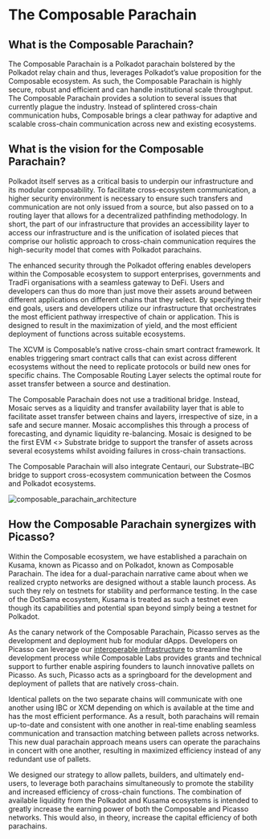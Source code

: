 # The Composable Parachain

## What is the Composable Parachain?

The Composable Parachain is a Polkadot parachain bolstered by the Polkadot relay chain and thus, leverages Polkadot’s value proposition for the Composable ecosystem. As such, the Composable Parachain is highly secure, robust and efficient and can handle institutional scale throughput. The Composable Parachain provides a solution to several issues that currently plague the industry. Instead of splintered cross-chain communication hubs, Composable brings a clear pathway for adaptive and scalable cross-chain communication across new and existing ecosystems. 


## What is the vision for the Composable Parachain?

Polkadot itself serves as a critical basis to underpin our infrastructure and its modular composability. To facilitate cross-ecosystem communication, a higher security environment is necessary to ensure such transfers and communication are not only issued from a source, but also passed on to a routing layer that allows for a decentralized pathfinding methodology. In short, the part of our infrastructure that provides an accessibility layer to access our infrastructure and is the unification of isolated pieces that comprise our holistic approach to cross-chain communication requires the high-security model that comes with Polkadot parachains.

The enhanced security through the Polkadot offering enables developers within the Composable ecosystem to support enterprises, governments and TradFi organisations with a seamless gateway to DeFi. Users and developers can thus do more than just move their assets around between different applications on different chains that they select. By specifying their end goals, users and developers utilize our infrastructure that orchestrates the most efficient pathway irrespective of chain or application. This is designed to result in the maximization of yield, and the most efficient deployment of functions across suitable ecosystems.

The XCVM is Composable’s native cross-chain smart contract framework. It enables triggering smart contract calls that can exist across different ecosystems without the need to replicate protocols or build new ones for specific chains. The Composable Routing Layer selects the optimal route for asset transfer between a source and destination.

The Composable Parachain does not use a traditional bridge. Instead, Mosaic serves as a liquidity and transfer availability layer that is able to facilitate asset transfer between chains and layers, irrespective of size, in a safe and secure manner. Mosaic accomplishes this through a process of forecasting, and dynamic liquidity re-balancing. Mosaic is designed to be the first EVM <> Substrate bridge to support the transfer of assets across several ecosystems whilst avoiding failures in cross-chain transactions. 

The Composable Parachain will also integrate Centauri, our Substrate–IBC bridge to support cross-ecosystem communication between the Cosmos and Polkadot ecosystems. 


![composable_parachain_architecture](./composable-parachain-architecture.png)



## How the Composable Parachain synergizes with Picasso?

Within the Composable ecosystem, we have established a parachain on Kusama, known as Picasso and on Polkadot, known as Composable Parachain. The idea for a dual-parachain narrative came about when we realized crypto networks are designed without a stable launch process. As such they rely on testnets for stability and performance testing. In the case of the DotSama ecosystem, Kusama is treated as such a testnet even though its capabilities and potential span beyond simply being a testnet for Polkadot. 

As the canary network of the Composable Parachain, Picasso serves as the development and deployment hub for modular dApps. Developers on Picasso can leverage our [interoperable infrastructure](https://medium.com/composable-finance/understanding-composables-modularly-interoperable-infrastructure-e3986fa58d21) to streamline the development process while Composable Labs provides grants and technical support to further enable aspiring founders to launch innovative pallets on Picasso. As such, Picasso acts as a springboard for the development and deployment of pallets that are natively cross-chain. 

Identical pallets on the two separate chains will communicate with one another using IBC or XCM depending on which is available at the time and has the most efficient performance. As a result, both parachains will remain up-to-date and consistent with one another in real-time enabling seamless communication and transaction matching between pallets across networks. This new dual parachain approach means users can operate the parachains in concert with one another, resulting in maximized efficiency instead of any redundant use of pallets. 

We designed our strategy to allow pallets, builders, and ultimately end-users, to leverage both parachains simultaneously to promote the stability and increased efficiency of cross-chain functions. The combination of available liquidity from the Polkadot and Kusama ecosystems is intended to greatly increase the earning power of both the Composable and Picasso networks. This would also, in theory, increase the capital efficiency of both parachains.
